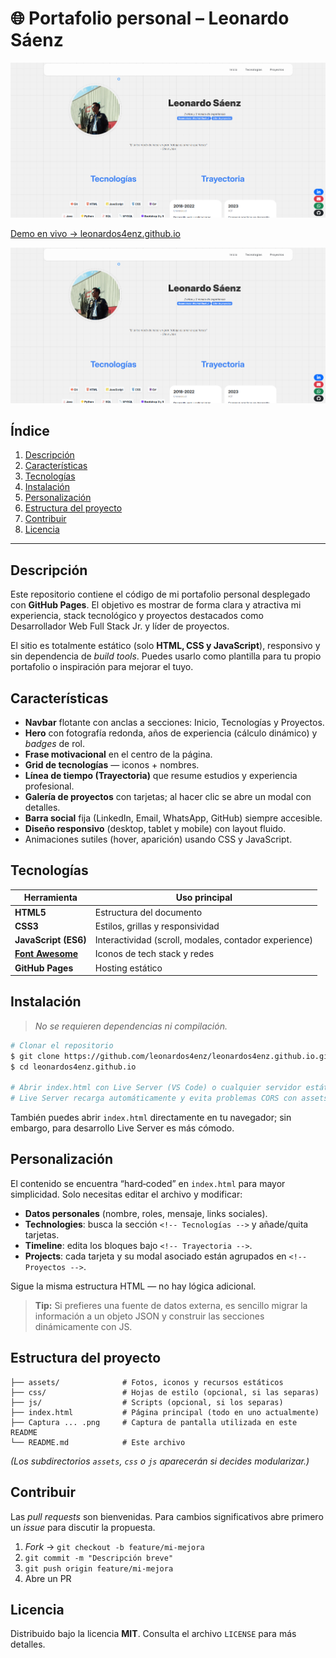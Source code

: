 # 🌐 Portafolio personal – Leonardo Sáenz

![Vista previa](Captura%20de%20pantalla%202025-07-12%20143023.png)

[Demo en vivo → leonardos4enz.github.io](https://leonardos4enz.github.io/)

![Captura](Captura%20de%20pantalla%202025-07-12%20143023.png)

## Índice

1. [Descripción](#descripción)
2. [Características](#características)
3. [Tecnologías](#tecnologías)
4. [Instalación](#instalación)
5. [Personalización](#personalización)
6. [Estructura del proyecto](#estructura-del-proyecto)
7. [Contribuir](#contribuir)
8. [Licencia](#licencia)

---

## Descripción

Este repositorio contiene el código de mi portafolio personal desplegado con **GitHub Pages**. El objetivo es mostrar de forma clara y atractiva mi experiencia, stack tecnológico y proyectos destacados como Desarrollador Web Full Stack Jr. y líder de proyectos.

El sitio es totalmente estático (solo **HTML, CSS y JavaScript**), responsivo y sin dependencia de *build tools*. Puedes usarlo como plantilla para tu propio portafolio o inspiración para mejorar el tuyo.

## Características

* **Navbar** flotante con anclas a secciones: Inicio, Tecnologías y Proyectos.
* **Hero** con fotografía redonda, años de experiencia (cálculo dinámico) y *badges* de rol.
* **Frase motivacional** en el centro de la página.
* **Grid de tecnologías** — iconos + nombres.
* **Línea de tiempo (Trayectoria)** que resume estudios y experiencia profesional.
* **Galería de proyectos** con tarjetas; al hacer clic se abre un modal con detalles.
* **Barra social** fija (LinkedIn, Email, WhatsApp, GitHub) siempre accesible.
* **Diseño responsivo** (desktop, tablet y mobile) con layout fluido.
* Animaciones sutiles (hover, aparición) usando CSS y JavaScript.

## Tecnologías

| Herramienta                                  | Uso principal                                         |
| -------------------------------------------- | ----------------------------------------------------- |
| **HTML5**                                    | Estructura del documento                              |
| **CSS3**                                     | Estilos, grillas y responsividad                      |
| **JavaScript (ES6)**                         | Interactividad (scroll, modales, contador experience) |
| **[Font Awesome](https://fontawesome.com/)** | Iconos de tech stack y redes                          |
| **GitHub Pages**                             | Hosting estático                                      |

## Instalación

> *No se requieren dependencias ni compilación.*

```bash
# Clonar el repositorio
$ git clone https://github.com/leonardos4enz/leonardos4enz.github.io.git
$ cd leonardos4enz.github.io

# Abrir index.html con Live Server (VS Code) o cualquier servidor estático
# Live Server recarga automáticamente y evita problemas CORS con assets remotos.
```

También puedes abrir `index.html` directamente en tu navegador; sin embargo, para desarrollo Live Server es más cómodo.

## Personalización

El contenido se encuentra “hard‑coded” en `index.html` para mayor simplicidad. Solo necesitas editar el archivo y modificar:

* **Datos personales** (nombre, roles, mensaje, links sociales).
* **Technologies**: busca la sección `<!-- Tecnologías -->` y añade/quita tarjetas.
* **Timeline**: edita los bloques bajo `<!-- Trayectoria -->`.
* **Projects**: cada tarjeta y su modal asociado están agrupados en `<!-- Proyectos -->`.

Sigue la misma estructura HTML — no hay lógica adicional.

> **Tip:** Si prefieres una fuente de datos externa, es sencillo migrar la información a un objeto JSON y construir las secciones dinámicamente con JS.

## Estructura del proyecto

```
├── assets/              # Fotos, iconos y recursos estáticos
├── css/                 # Hojas de estilo (opcional, si las separas)
├── js/                  # Scripts (opcional, si los separas)
├── index.html           # Página principal (todo en uno actualmente)
├── Captura ... .png     # Captura de pantalla utilizada en este README
└── README.md            # Este archivo
```

*(Los subdirectorios `assets`, `css` o `js` aparecerán si decides modularizar.)*

## Contribuir

Las *pull requests* son bienvenidas. Para cambios significativos abre primero un *issue* para discutir la propuesta.

1. *Fork* → `git checkout -b feature/mi-mejora`
2. `git commit -m "Descripción breve"`
3. `git push origin feature/mi-mejora`
4. Abre un PR

## Licencia

Distribuido bajo la licencia **MIT**. Consulta el archivo `LICENSE` para más detalles.
